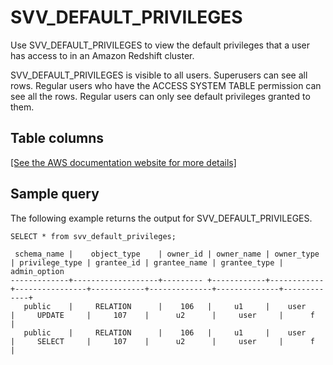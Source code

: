 # SVV\_DEFAULT\_PRIVILEGES<a name="r_SVV_DEFAULT_PRIVILEGES"></a>

 Use SVV\_DEFAULT\_PRIVILEGES to view the default privileges that a user has access to in an Amazon Redshift cluster\. 

 SVV\_DEFAULT\_PRIVILEGES is visible to all users\. Superusers can see all rows\. Regular users who have the ACCESS SYSTEM TABLE permission can see all the rows\. Regular users can only see default privileges granted to them\. 

## Table columns<a name="r_SVV_DEFAULT_PRIVILEGES-table-rows"></a>

[\[See the AWS documentation website for more details\]](http://docs.aws.amazon.com/redshift/latest/dg/r_SVV_DEFAULT_PRIVILEGES.html)

## Sample query<a name="r_SVV_DEFAULT_PRIVILEGES-sample-query"></a>

 The following example returns the output for SVV\_DEFAULT\_PRIVILEGES\. 

```
SELECT * from svv_default_privileges;

 schema_name |    object_type    | owner_id | owner_name | owner_type | privilege_type | grantee_id | grantee_name | grantee_type | admin_option
-------------+-------------------+--------- +------------+------------+----------------+------------+--------------+--------------+-------------+
   public    |     RELATION      |    106   |     u1     |    user    |     UPDATE     |     107    |      u2      |     user     |      f      |
   public    |     RELATION      |    106   |     u1     |    user    |     SELECT     |     107    |      u2      |     user     |      f      |
```